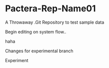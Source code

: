 # Pactera-Rep-Name01
A Throwaway .Git Repository to test sample data

Begin editing on system flow..

haha

Changes for experimental branch

Experiment